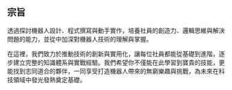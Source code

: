 ## 宗旨

透過探討機器人設計、程式撰寫與動手實作，培養社員的創造力、邏輯思維與解決問題的能力，並從中加深對機器人技術的理解與掌握。

在這裡，我們致力於推動技術的創新與實用化，讓每位社員都能從基礎到進階，逐步建立完整的知識體系與實戰經驗。我們希望你不僅能在此學習到寶貴的技能，更能找到志同道合的夥伴，一同享受打造機器人帶來的無窮樂趣與挑戰，為未來在科技領域中發光發熱奠定基礎。
